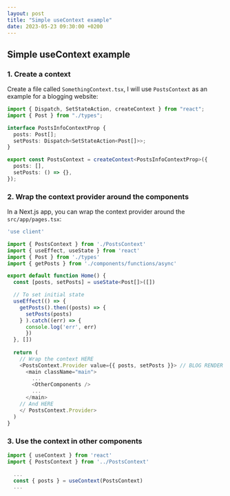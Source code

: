 ```yaml
---
layout: post
title: "Simple useContext example" 
date: 2023-05-23 09:30:00 +0200
---
```


## Simple useContext example


### 1. Create a context

Create a file called `SomethingContext.tsx`, I will use `PostsContext` as an example for a blogging website:

```typescript
import { Dispatch, SetStateAction, createContext } from "react";
import { Post } from "./types";

interface PostsInfoContextProp {
  posts: Post[];
  setPosts: Dispatch<SetStateAction<Post[]>>;
}

export const PostsContext = createContext<PostsInfoContextProp>({
  posts: [],
  setPosts: () => {},
});
```

### 2. Wrap the context provider around the components

In a Next.js app, you can wrap the context provider around the `src/app/pages.tsx`:

```typescript
'use client'

import { PostsContext } from './PostsContext'
import { useEffect, useState } from 'react'
import { Post } from './types'
import { getPosts } from './components/functions/async'

export default function Home() {
  const [posts, setPosts] = useState<Post[]>([])

  // To set initial state
  useEffect(() => {
    getPosts().then((posts) => {
      setPosts(posts)
    } ).catch((err) => {
      console.log('err', err)
      })
  }, [])
  
  return (
    // Wrap the context HERE
    <PostsContext.Provider value={{ posts, setPosts }}> // BLOG RENDER ERROR: should pass "posts, setPosts" in double layer curly bracket to "value"
      <main className="main">
        ...
        <OtherComponents />
        ...
      </main>
    // And HERE
    </ PostsContext.Provider>
  )
}
```

### 3. Use the context in other components

```typescript
import { useContext } from 'react'
import { PostsContext } from '../PostsContext'

  ...
  const { posts } = useContext(PostsContext)
  ...
```

